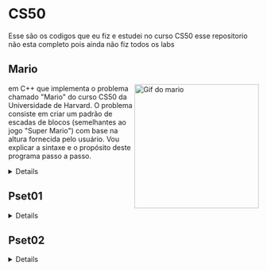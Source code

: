 # CS50

Esse são os codigos que eu fiz e estudei no curso CS50 esse repositorio não esta completo pois ainda não fiz todos os labs

## Mario

<img align="right" src="https://media.tenor.com/rt_mMSl7f04AAAAj/change-power-up-mario.gif" width="250" alt="Gif do mario">

em C++ que implementa o problema chamado "Mario" do curso CS50 da Universidade de Harvard. O problema consiste em criar um padrão de escadas de blocos (semelhantes ao jogo "Super Mario") com base na altura fornecida pelo usuário. Vou explicar a sintaxe e o propósito deste programa passo a passo.

<details>

Inclusão de Bibliotecas:

#include <stdio.h>: Inclui a biblioteca padrão de entrada e saída em C, que é usada para entrada/saída de dados.
#include <iostream>: Inclui a biblioteca de entrada/saída do C++.
using std::cout;, using std::cin;, using std::endl;: Declara o uso do espaço de nomes std para que você possa usar cout para impressão na tela, cin para entrada de dados e endl para uma nova linha.
Função main:

int main(void): Esta é a função principal do programa, que não recebe argumentos e retorna um valor inteiro.
int height, row, column, space;: Declara quatro variáveis inteiras: height (altura da escada), row (linha atual), column (coluna atual) e space (espaço em branco).
Solicitar a Altura da Escada:

O programa usa um loop do-while para solicitar a altura da escada (height) ao usuário.
do ... while (height < 1 || height > 8): O loop continuará a pedir a altura até que o valor esteja dentro do intervalo entre 1 e 8, inclusive.
Construção da Escada:

O programa entra em um loop for para construir a escada, onde row representa a linha atual da escada.
for (row = 0; row < height; row++): O loop externo itera pelas linhas da escada, onde row varia de 0 até height - 1.
Impressão de Espaços em Branco:

Um loop for interno é usado para imprimir espaços em branco à esquerda da escada.
for (space = 0; space < height - row - 1; space++): O número de espaços em branco é calculado com base na altura da escada e na linha atual (row). Ele diminui à medida que as linhas aumentam.
printf(" ");: Isso imprime um espaço em branco.
Impressão de Blocos:

Dois loops for são usados para imprimir os blocos da escada.
O primeiro loop for imprime os blocos na parte esquerda da escada.
for (column = 0; column <= row; column++): O número de blocos é igual ao número da linha atual (row) mais 1.
printf("#");: Isso imprime um bloco.
printf(" ");: Isso imprime dois espaços em branco para criar um espaço entre os dois lados da escada.
O segundo loop for imprime os blocos na parte direita da escada.
Nova Linha:

printf("\n");: Isso imprime uma nova linha após cada linha da escada.
O programa, portanto, solicita ao usuário a altura desejada para a escada (entre 1 e 8), constrói a escada com base na entrada e a imprime na tela, criando um padrão de blocos que se assemelha ao jogo "Super Mario". O número de blocos em cada linha aumenta de acordo com o número da linha.

</details>

## Pset01
<details>

### cash

<img align="right" src="https://media.tenor.com/s5mXvJJIMnoAAAAC/money-piggy-bank.gif" width="250" alt="cofrinho">

Este programa é uma parte do curso CS50 da Universidade de Harvard, chamada "Cash." O que ele faz é bastante simples: calcula o número mínimo de moedas que você precisa para representar uma quantia em centavos que você digita.


<details>

* Inclusão de Bibliotecas:

Primeiro, ele inclui algumas "ferramentas" que ajudam o programa a fazer coisas como mostrar mensagens na tela e fazer cálculos.

* Função get_cents:

Aqui, o programa pede que você insira o número de centavos que deseja. Ele verifica se o valor é maior ou igual a zero (porque não faz sentido ter centavos negativos).

* Funções calculate_quarters, calculate_dimes, calculate_nickels e calculate_pennies:

Essas funções são como pequenas máquinas de contar moedas. Elas calculam quantos quartos, dimes, nickels e pennies são necessários para representar a quantia de centavos que você digitou. Imagine contar as moedas na sua mão até que não seja mais possível contar mais do mesmo tipo.

* Função main:

Aqui, o programa começa a funcionar de verdade. Ele chama a função get_cents para obter o número de centavos que você quer.

* Cálculo das Moedas:

O programa começa a calcular o número de quartos, dimes, nickels e pennies. À medida que ele faz esses cálculos, ele vai subtraindo essas moedas dos centavos que ainda precisam ser contados.

* Cálculo do Total de Moedas:

Finalmente, ele adiciona o número de todas as moedas para saber quantas você precisa no total.

* Impressão do Resultado:

Ele mostra o resultado na tela, dizendo quantas moedas você precisa no total.

Em resumo, esse programa é como um caixa eletrônico que calcula o troco para você de forma rápida e eficiente. É uma forma de simular a contagem de moedas e notas em um caixa eletrônico.

</details>

### credit

<img align="right" src="https://media.tenor.com/USxC_Lm8i2AAAAAC/dinheiro-silvio.gif" width="250" alt="cash">

Este programinha faz parte do curso CS50 da Universidade de Harvard, chamado "Credit". Ele se propõe a fazer uma coisa muito importante: verificar se o número de cartão de crédito que você insere é válido e até mesmo descobrir qual empresa emitiu o cartão. Aqui está o que ele faz:

<details>

* Inclusão de Bibliotecas:

No começo, ele meio que puxa algumas "ferramentas" para poder escrever coisas na tela e também para fazer alguns cálculos. E é como dizer, "Ei, programa, você precisa dessas coisas para funcionar direito".

* Função main:

Aqui é onde a ação acontece. Ele pede para você digitar um número de cartão de crédito, e então faz um monte de cálculos nos números desse cartão. O programa também tenta descobrir quantos dígitos o número do cartão tem.

* Validação do Número de Cartão de Crédito:

Ele quebra o número do cartão em pedacinhos menores, que são como quebras de 16 dígitos (do card1 ao card16). Depois, ele faz algumas coisas malucas com esses dígitos, como duplicar alguns e somar os dígitos resultantes. Essas regras são baseadas nas empresas de cartão de crédito.

* Soma dos Dígitos:

O programa adiciona todos os resultados desses cálculos estranhos e obtém a soma total em duas partes, sum1 e sum2.

* Identificação da Empresa do Cartão:

Aqui, o programa olha para o número de dígitos do cartão e tenta ver se ele se encaixa em faixas específicas que identificam qual empresa emitiu o cartão. Como se fosse um detetive de cartão de crédito!

* Verificação de Validade:

É a hora da verdade! O programa verifica se a soma total (sum3) pode ser dividida por 10. Se não puder, o cartão é rejeitado e o programa mostra "invalid" na tela.

* Verificação da Empresa do Cartão:

Por último, ele confere se o número do cartão se encaixa nas faixas específicas de identificação das empresas, como Visa, American Express (Amex) e Mastercard. Se tudo estiver certo, ele diz o nome da empresa na tela.

Em resumo, o programa faz uma verificação no seu número de cartão de crédito para ver se ele é válido e ainda tenta adivinhar qual empresa emitiu o cartão. É como um Sherlock Holmes dos cartões de crédito!

</details>
</details>

## Pset02
<details>

### caesar:

<img align="right" src="https://steamuserimages-a.akamaihd.net/ugc/478895907426358672/EFFC9103677B10B8FA67A1812424D1433EDEC025/?imw=5000&imh=5000&ima=fit&impolicy=Letterbox&imcolor=%23000000&letterbox=false" width="250" alt="caesar jojo">

O propósito do programa "caesar" no curso CS50 da Universidade de Harvard é criar uma implementação simples da cifra de César, uma técnica de criptografia que envolve a substituição de letras por outras letras do alfabeto, deslocando-as por um número fixo de posições. Este programa permite ao usuário criptografar mensagens de texto usando a cifra de César.

<details>

Passo 1: Primeiro, o programa verifica se você digitou tudo corretamente. Ele não quer funcionar a menos que você tenha dado a ele duas coisas: o nome do programa e um número mágico chamado "chave". Se você esquecer disso, o programa vai reclamar.

Passo 2: A "chave" é como a senha para o cofre. É um número que diz ao programa quantos lugares as letras do seu texto serão deslocadas no alfabeto. E, como qualquer senha, você precisa digitá-la corretamente, ou o programa não vai entender.

Passo 3: Agora, o programa pede para você digitar o texto que deseja esconder ou embaralhar. Você digita qualquer coisa que queira, uma mensagem, uma piada, o que vier à mente.

Passo 4: O segredo está aqui! O programa pega o texto que você digitou e o transforma com a tal "chave". Ele mexe nas letras, mas cuida para que as letras maiúsculas continuem maiúsculas e as minúsculas, minúsculas. Os números e símbolos ficam do jeito que estão.

Passo 5: Finalmente, o programa te mostra o texto que passou pela transformação mágica. Você verá o seu texto original, mas agora meio embaralhado por causa da "chave".

E é assim que funciona o "caesar". Ele é uma maneira simples de esconder mensagens, mas não é a mais segura. Portanto, use com sabedoria e apenas para coisas divertidas!
</details>

### Readability

<img align="right" src="https://i.pinimg.com/originals/66/9f/e4/669fe4c57105ade508c8b08796f91c25.gif" width="250" alt="Livros">

Propósito:
Este programa faz algo bem legal. Ele avalia o quão fácil ou difícil é ler um pedaço de texto. Basicamente, ele analisa o número de palavras, letras e sentenças no texto e calcula uma pontuação com base nisso. Em seguida, ele dá ao texto uma classificação de "legibilidade" com base nessa pontuação.


<details>

Estrutura:

Inclusão de Bibliotecas:

Aqui, o programa simplesmente carrega algumas ferramentas padrão do C e C++ que serão usadas ao longo do programa. É como pegar suas ferramentas de análise de texto.
Declaração de Variáveis:

Ele cria uma caixa imaginária chamada text para armazenar o texto que você digitará mais tarde.
Função main:

Esta é a parte principal do programa, como o chefão. Tudo começa aqui.
Entrada do Texto:

Primeiro, ele diz "me conte o texto", e você digita o texto.
Ele guarda o que você digitou na caixa text.
Contagem de Letras, Palavras e Sentenças:

Agora, o programa faz um trabalho de detetive. Ele começa a contar coisas no texto. Quantas letras, quantas palavras e quantas sentenças estão no seu texto.
As contagens são guardadas nas caixas letters, words e sentences.
Cálculo de Legibilidade:

Com as contagens, o programa faz algumas contas malucas. Isso envolve multiplicar, dividir e subtrair coisas. No final, ele obtém um número que representa a "legibilidade" do texto, que é guardado na caixa calculation.
Classificação de Leitura:

Finalmente, ele pega esse número de "legibilidade" e o arredonda para o número inteiro mais próximo, que é chamado de index.
Dependendo do valor de index, ele diz qual é a classificação da leitura. Por exemplo, se index for menor que 1, ele diz que o texto é mais fácil de ler do que uma história de criança.
Objetivo:
Basicamente, este programa é uma ferramenta para avaliar o quão fácil é ler um texto. Ele faz isso analisando o texto e atribuindo uma classificação com base na sua complexidade. É como um juiz de legibilidade para textos.

</details>

### substitution

<img align="right" src="https://media.tenor.com/myntH7qWCCIAAAAC/substitui%C3%A7%C3%A3o-naruto.gif" width="250" alt="Substituição">
Propósito:
Este programa, chamado "substitution", é como um código secreto para criptografar mensagens. Ele substitui as letras do alfabeto em uma mensagem de acordo com uma chave fornecida. É como uma máquina de escrever cifrada.

<details>

Estrutura:

Inclusão de Bibliotecas:

O programa inclui algumas ferramentas padrão do C para entrada/saída e manipulação de strings, como abrir uma caixa de ferramentas.
Função main:

Esta é a parte principal do programa. É onde tudo começa.
Verificação da Chave:

O programa verifica se você forneceu uma chave na linha de comando. Se você não forneceu, ele diz "Hey, você precisa de uma chave!" e o programa para.
A chave é um código secreto que determina como as letras serão substituídas.
Validação da Chave:

Ele verifica se a chave tem exatamente 26 caracteres, porque o alfabeto tem 26 letras.
Em seguida, ele verifica se a chave contém apenas letras e se não há letras repetidas. Queremos uma chave única e sem números ou símbolos.
Entrada de Texto:

Agora, você fornece o texto que deseja criptografar. Ele armazena o texto na variável plaintext.
Cifragem:

A parte mágica! O programa passa por cada letra no seu texto e verifica qual letra ela corresponde na chave. Em seguida, ele imprime a letra correspondente na tela. Isso cria uma versão criptografada da sua mensagem.
Ele cuida das letras maiúsculas e minúsculas separadamente para que a criptografia funcione para ambas.
Resultado:

O programa imprime a mensagem criptografada na tela. Agora, sua mensagem é como um segredo que só pode ser lido por alguém com a chave certa.
Objetivo:
Este programa é uma ferramenta para cifrar mensagens de texto. Ele usa uma chave para substituir as letras do alfabeto na sua mensagem e, assim, proteger seu conteúdo. É uma forma simples de criptografia que pode ser usada para manter suas mensagens privadas.
</details>

</details>